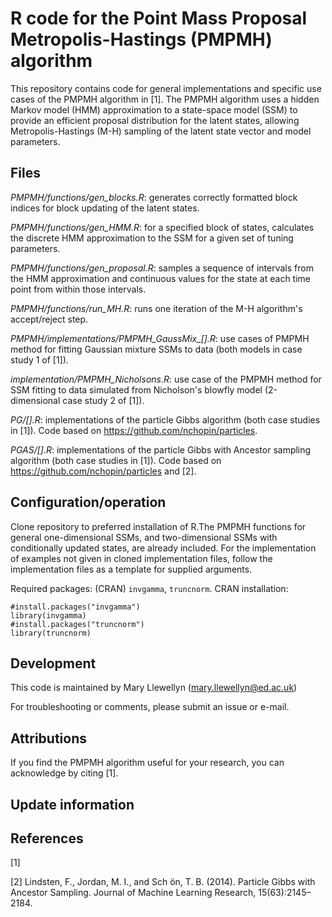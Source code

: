 # R code for the Point Mass Proposal Metropolis-Hastings (PMPMH) algorithm

This repository contains code for general implementations and specific use cases of the PMPMH algorithm in [1]. The PMPMH algorithm uses a hidden Markov model (HMM) approximation to a state-space model (SSM) to provide an efficient proposal distribution for the latent states, allowing Metropolis-Hastings (M-H) sampling of the latent state vector and model parameters. 

## Files 
*PMPMH/functions/gen_blocks.R*: generates correctly formatted block indices for block updating of the latent states.

*PMPMH/functions/gen_HMM.R*: for a specified block of states, calculates the discrete HMM approximation to the SSM for a given set of tuning parameters.

*PMPMH/functions/gen_proposal.R*: samples a sequence of intervals from the HMM approximation and continuous values for the state at each time point from within those intervals.

*PMPMH/functions/run_MH.R*: runs one iteration of the M-H algorithm's accept/reject step.
 

*PMPMH/implementations/PMPMH_GaussMix_[].R*: use cases of PMPMH method for fitting Gaussian mixture SSMs to data (both models in case study 1 of [1]).

*implementation/PMPMH_Nicholsons.R*: use case of the PMPMH method for SSM fitting to data simulated from Nicholson's blowfly model (2-dimensional case study 2 of [1]).
 

*PG/[].R*: implementations of the particle Gibbs algorithm (both case studies in [1]). Code based on https://github.com/nchopin/particles.

*PGAS/[].R*: implementations of the particle Gibbs with Ancestor sampling algorithm (both case studies in [1]). Code based on https://github.com/nchopin/particles and [2]. 


## Configuration/operation 
Clone repository to preferred installation of R.The PMPMH functions for general one-dimensional SSMs, and two-dimensional SSMs with conditionally updated states, are already included. For the implementation of examples not given in cloned implementation files, follow the implementation files as a template for supplied arguments. 

Required packages: (CRAN) `invgamma`, `truncnorm`. 
CRAN installation:

``` 
#install.packages("invgamma")
library(invgamma)
#install.packages("truncnorm")
library(truncnorm)
```

## Development
This code is maintained by Mary Llewellyn (mary.llewellyn@ed.ac.uk)

For troubleshooting or comments, please submit an issue or e-mail.

## Attributions
If you find the PMPMH algorithm useful for your research, you can acknowledge by citing [1].

## Update information

## References 
[1] 

[2] Lindsten, F., Jordan, M. I., and Sch ̈on, T. B. (2014). Particle Gibbs with Ancestor Sampling. Journal of Machine Learning Research, 15(63):2145–2184.


